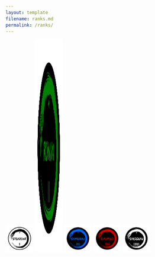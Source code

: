 ```yaml
---
layout: template
filename: ranks.md
permalink: /ranks/
---
```


<img src="/OSINTStudentLogo.svg" width="75" height="75" alt="Student"/> 
<img src="/OSINTRoninLogo.svg" width="75" height="575" alt="Ronin"/>
<img src="/OSINTSamuraiLogo.svg" width="75" height="75" alt="Samurai"/>
<img src="/OSINTDaimyoLogo.svg" width="75" height="75" alt="Daimyo"/>
<img src="/OSINTShogunLogo.svg" width="75" height="75" alt="Shogun"/>
